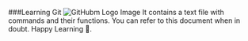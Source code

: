 ###Learning Git
<img  src ="https://www.howtogeek.com/wp-content/uploads/2017/09/1-github-explained.png?width=1198&trim=1,1&bg-color=000&pad=1,1" alt="GitHubm Logo Image"/>
It contains a text file with commands and their functions. You can refer to this document when in doubt. Happy Learning 🙂. 
